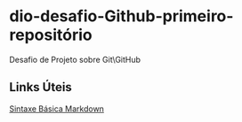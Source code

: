 # dio-desafio-Github-primeiro-repositório
Desafio de Projeto sobre Git\GitHub

## Links Úteis
[Sintaxe Básica Markdown](https://www.markdounguide.org/basic-sintax/)
